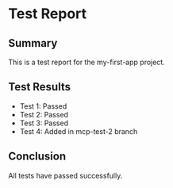 # Test Report

## Summary
This is a test report for the my-first-app project.

## Test Results
- Test 1: Passed
- Test 2: Passed
- Test 3: Passed
- Test 4: Added in mcp-test-2 branch

## Conclusion
All tests have passed successfully.
